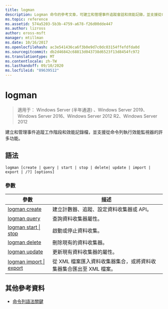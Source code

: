 ```yaml
---
title: logman
description: Logman 命令的參考文章，可建立和管理事件追蹤會話和效能記錄，並支援從命令列效能監視器的許多功能。
ms.topic: reference
ms.assetid: 574a5203-5b3b-4759-a678-f26d00dde447
ms.author: lizross
author: eross-msft
manager: mtillman
ms.date: 10/16/2017
ms.openlocfilehash: ac3e541436ca6f3b0e9d7c0dc03154ffefdfda0d
ms.sourcegitcommit: db2d46842c68813d043738d6523f13d8454fc972
ms.translationtype: MT
ms.contentlocale: zh-TW
ms.lasthandoff: 09/10/2020
ms.locfileid: "89639512"
---
```

# <a name="logman"></a>logman

> 適用于： Windows Server (半年通道) 、Windows Server 2019、Windows Server 2016、Windows Server 2012 R2、Windows Server 2012

建立和管理事件追蹤工作階段和效能記錄檔，並支援從命令列執行效能監視器的許多功能。

## <a name="syntax"></a>語法

```
logman [create | query | start | stop | delete| update | import | export | /?] [options]
```

### <a name="parameters"></a>參數

| 參數 | 描述 |
| --------- | ----------- |
| [logman create](logman-create.md) | 建立計數器、追蹤、設定資料收集器或 API。 |
| [logman query](logman-query.md) | 查詢資料收集器屬性。 |
| [logman start &#124; stop](logman-start-stop.md) | 啟動或停止資料收集。 |
| [logman delete](logman-delete.md) | 刪除現有的資料收集器。 |
| [logman update](logman-update.md) | 更新現有資料收集器的屬性。 |
| [logman import &#124; export](logman-import-export.md) | 從 XML 檔案匯入資料收集器集合，或將資料收集器集合匯出至 XML 檔案。 |

## <a name="additional-references"></a>其他參考資料

- [命令列語法關鍵](command-line-syntax-key.md)